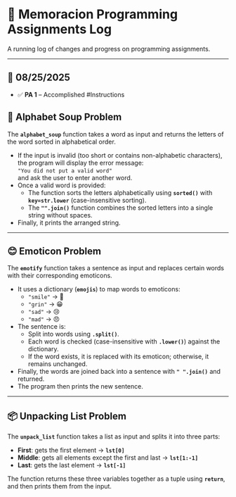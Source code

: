 # 📘 Memoracion Programming Assignments Log

A running log of changes and progress on programming assignments.

---

## 📅 08/25/2025
- ✅ **PA 1** – Accomplished
#Instructions

## 📌 Alphabet Soup Problem
The **`alphabet_soup`** function takes a word as input and returns the letters of the word sorted in alphabetical order.

- If the input is invalid (too short or contains non-alphabetic characters), the program will display the error message:  
  `"You did not put a valid word"`  
  and ask the user to enter another word.
- Once a valid word is provided:
  - The function sorts the letters alphabetically using **`sorted()`** with **`key=str.lower`** (case-insensitive sorting).
  - The **`"".join()`** function combines the sorted letters into a single string without spaces.
- Finally, it prints the arranged string.

---

## 😊 Emoticon Problem
The **`emotify`** function takes a sentence as input and replaces certain words with their corresponding emoticons.

- It uses a dictionary (**`emojis`**) to map words to emoticons:
  - `"smile"` → 🙂
  - `"grin"` → 😁
  - `"sad"` → 😢
  - `"mad"` → 😠
- The sentence is:
  - Split into words using **`.split()`**.
  - Each word is checked (case-insensitive with **`.lower()`**) against the dictionary.
  - If the word exists, it is replaced with its emoticon; otherwise, it remains unchanged.
- Finally, the words are joined back into a sentence with **`" ".join()`** and returned.
- The program then prints the new sentence.

---

## 📦 Unpacking List Problem
The **`unpack_list`** function takes a list as input and splits it into three parts:

- **First**: gets the first element → **`lst[0]`**
- **Middle**: gets all elements except the first and last → **`lst[1:-1]`**
- **Last**: gets the last element → **`lst[-1]`**

The function returns these three variables together as a tuple using **`return`**, and then prints them from the input.








      

